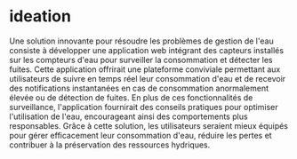 # ideation


Une solution innovante pour résoudre les problèmes de gestion de l'eau consiste à développer une application web intégrant des capteurs installés sur les compteurs d'eau pour surveiller la consommation et détecter les fuites. Cette application offrirait une plateforme conviviale permettant aux utilisateurs de suivre en temps réel leur consommation d'eau et de recevoir des notifications instantanées en cas de consommation anormalement élevée ou de détection de fuites. En plus de ces fonctionnalités de surveillance, l'application fournirait des conseils pratiques pour optimiser l'utilisation de l'eau, encourageant ainsi des comportements plus responsables. Grâce à cette solution, les utilisateurs seraient mieux équipés pour gérer efficacement leur consommation d'eau, réduire les pertes et contribuer à la préservation des ressources hydriques.


